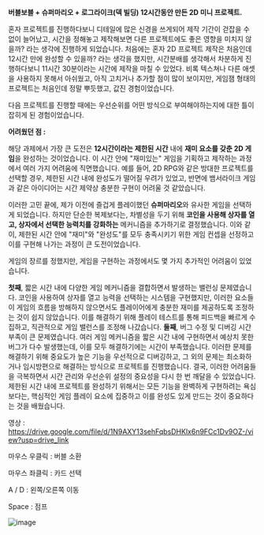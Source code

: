 **버블보블 + 슈퍼마리오 + 로그라이크(덱 빌딩) 12시간동안 만든 2D 미니 프로젝트.**

혼자 프로젝트를 진행하다보니 디테일에 많은 신경을 쓰게되어 제작 기간이 걷잡을 수 없이 늘어났고, 시간을 정해놓고 제작해보면 다른 프로젝트에도 좋은 영향을 미치지 않을까? 라는 생각에 진행하게 되었습니다. 처음에는 혼자 2D 프로젝트 제작은 처음인데 12시간 만에 완성할 수 있을까?  라는 생각을 했지만, 시간분배를 생각해서 차분하게 진행하다보니 11시간 30분이라는 시간에 제작을 마칠 수 있었다. 비록 텍스쳐나 다른 애셋을 사용하지 못해서 아쉬웠고, 아직 고치거나 추가할 점이 많이 보이지만, 게임잼 형태의 프로젝트는 처음인데 정말 뿌듯했고, 값진 경험이었습니다.

다음 프로젝트를 진행할 때에는 우선순위를 어떤 방식으로 부여해야하는지에 대한 틀이 잡히게 된 경험이었습니다.

**어려웠던 점 :**

해당 과제에서 가장 큰 도전은 **12시간이라는 제한된 시간** 내에 **재미 요소를 갖춘 2D 게임**을 완성하는 것이었습니다. 이 시간 안에 "재미있는" 게임을 기획하고 제작하는 과정에서 여러 가지 어려움에 직면했습니다. 예를 들어, 2D RPG와 같은 방대한 프로젝트를 선택할 경우, 제한된 시간 내에 완성도가 떨어질 우려가 있었고, 반면에 뱀서라이크 게임과 같은 아이디어는 시간 제약상 충분한 구현이 어려울 것 같았습니다.

이러한 고민 끝에, 제가 이전에 즐겁게 플레이했던 **슈퍼마리오**와 유사한 게임을 선택하게 되었습니다. 하지만 단순한 복제보다는, 차별성을 두기 위해 **코인을 사용해 상자를 열고, 상자에서 선택한 능력치를 강화하는** 메커니즘을 추가하기로 결정했습니다. 이와 같이, 제한된 시간 안에 "재미"와 "완성도"를 모두 충족시키기 위한 게임 컨셉을 선정하고 이를 구현해 나가는 과정이 큰 도전이었습니다.

게임의 장르를 정했지만, 게임을 구현하는 과정에서도 몇 가지 추가적인 어려움이 있었습니다.

  **첫째**, 짧은 시간 내에 다양한 게임 메커니즘을 결합하면서 발생하는 밸런싱 문제였습니다. 코인을 사용하여 상자를 열고 능력을 선택하는 시스템을 구현했지만, 이러한 요소들이 게임의 흐름을 방해하지 않으면서도 플레이어에게 충분한 재미를 제공하도록 조정하는 것이 쉽지 않았습니다. 이를 해결하기 위해 플레이 테스트를 통해 피드백을 빠르게 수집하고, 직관적으로 게임 밸런스를 조정해 나갔습니다.
  **둘째**, 버그 수정 및 디버깅 시간 부족이 큰 문제였습니다. 여러 게임 메커니즘을 짧은 시간 내에 구현하면서 예상치 못한 버그가 다수 발생했는데, 이를 모두 해결하기에는 시간이 부족했습니다. 이러한 문제를 해결하기 위해 중요도가 높은 기능을 우선적으로 디버깅하고, 그 외의 문제는 최소화하거나 임시방편으로 해결하는 방식으로 프로젝트를 진행했습니다.
결국, 이러한 어려움들을 극복하면서 시간 관리와 우선순위 설정의 중요성을 다시 한 번 깨달을 수 있었습니다. 제한된 시간 내에 프로젝트를 완성하기 위해서는 모든 기능을 완벽하게 구현하려는 욕심보다는, 핵심적인 게임 플레이 요소에 집중하고 이를 완성도 있게 만드는 것이 중요하다는 것을 배웠습니다.

영상 : https://drive.google.com/file/d/1N9AXY13sehFqbsDHKlx6n9FCc1Dv9OZ-/view?usp=drive_link


마우스 우클릭 : 버블 소환

마우스 좌클릭 : 카드 선택

A / D : 왼쪽/오른쪽 이동

Space : 점프

![image](https://github.com/user-attachments/assets/a709a311-457b-4675-a636-21e270e84c46)
